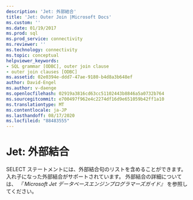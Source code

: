 ```yaml
---
description: 'Jet: 外部結合'
title: 'Jet: Outer Join |Microsoft Docs'
ms.custom: ''
ms.date: 01/19/2017
ms.prod: sql
ms.prod_service: connectivity
ms.reviewer: ''
ms.technology: connectivity
ms.topic: conceptual
helpviewer_keywords:
- SQL grammar [ODBC], outer join clause
- outer join clauses [ODBC]
ms.assetid: 02e0394e-ddd7-47ae-9180-b4d8a3b648ef
author: David-Engel
ms.author: v-daenge
ms.openlocfilehash: 02919a3816cd63cc51102443b8846a5a0732b764
ms.sourcegitcommit: e700497f962e4c2274df16d9e651059b42ff1a10
ms.translationtype: MT
ms.contentlocale: ja-JP
ms.lasthandoff: 08/17/2020
ms.locfileid: "88483555"
---
```

# <a name="jet-outer-joins"></a>Jet: 外部結合
SELECT ステートメントには、外部結合句のリストを含めることができます。 入れ子になった外部結合がサポートされています。 外部結合の詳細については、 *『 Microsoft Jet データベースエンジンプログラマーズガイド』* を参照してください。
